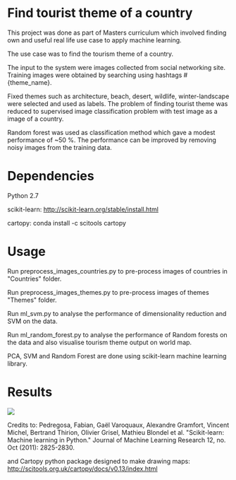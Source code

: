 # Find tourist theme of a country

This project was done as part of Masters curriculum which involved finding own and useful real life use case to apply machine learning.

The use case was to find the tourism theme of a country.

The input to the system were images collected from  social networking site. Training images were obtained by searching using hashtags #{theme_name}.

Fixed themes such as architecture, beach, desert, wildlife, winter-landscape were selected and used as labels. The problem of finding tourist theme was reduced to supervised image classification problem with test image as a image of a country.

Random forest was used as classification method which gave a modest performance of ~50 %. The performance can be improved by removing noisy images from the training data.

# Dependencies

Python 2.7

scikit-learn: http://scikit-learn.org/stable/install.html

cartopy: conda install -c scitools cartopy

# Usage

Run preprocess_images_countries.py to pre-process images of countries in "Countries" folder.

Run preprocess_images_themes.py to pre-process images of themes "Themes" folder.

Run ml_svm.py to analyse the performance of dimensionality reduction and SVM on the data.

Run ml_random_forest.py to analyse the performance of Random forests on the data and also visualise tourism theme output on world map.

PCA, SVM and Random Forest are done using scikit-learn machine learning library.

# Results 

![](https://github.com/priyankavokuda/priyankavokuda.github.io/blob/master/images/tourist_theme.gif)


Credits to: 
Pedregosa, Fabian, Gaël Varoquaux, Alexandre Gramfort, Vincent Michel, Bertrand Thirion, Olivier Grisel, Mathieu Blondel et al. "Scikit-learn: Machine learning in Python." Journal of Machine Learning Research 12, no. Oct (2011): 2825-2830.

and Cartopy python package designed to make drawing maps: http://scitools.org.uk/cartopy/docs/v0.13/index.html




